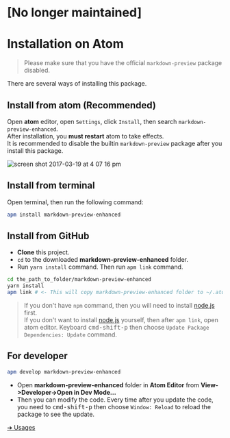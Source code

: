 # [No longer maintained]

# Installation on Atom

> Please make sure that you have the official `markdown-preview` package disabled.

There are several ways of installing this package.

## Install from atom (Recommended)

Open **atom** editor, open `Settings`, click `Install`, then search `markdown-preview-enhanced`.  
After installation, you **must restart** atom to take effects.  
It is recommended to disable the builtin `markdown-preview` package after you install this package.

![screen shot 2017-03-19 at 4 07 16 pm](https://cloud.githubusercontent.com/assets/1908863/24084798/260a9fee-0cbf-11e7-83e6-bf17fa9aca77.png)

## Install from terminal

Open terminal, then run the following command:

```bash
apm install markdown-preview-enhanced
```

## Install from GitHub

- **Clone** this project.
- `cd` to the downloaded **markdown-preview-enhanced** folder.
- Run `yarn install` command. Then run `apm link` command.

```bash
cd the_path_to_folder/markdown-preview-enhanced
yarn install
apm link # <- This will copy markdown-preview-enhanced folder to ~/.atom/packages
```

> If you don't have `npm` command, then you will need to install [node.js](https://nodejs.org/en/) first.  
> If you don't want to install [node.js](https://nodejs.org/en/) yourself, then after `apm link`, open atom editor. Keyboard <kbd>cmd-shift-p</kbd> then choose `Update Package Dependencies: Update` command.

## For developer

```bash
apm develop markdown-preview-enhanced
```

- Open **markdown-preview-enhanced** folder in **Atom Editor** from **View->Developer->Open in Dev Mode...**
- Then you can modify the code.
  Every time after you update the code, you need to <kbd>cmd-shift-p</kbd> then choose `Window: Reload` to reload the package to see the update.

[➔ Usages](usages.md)
